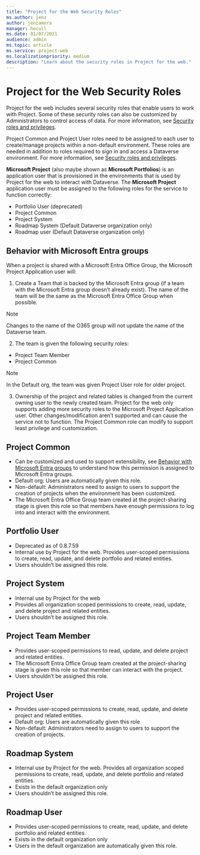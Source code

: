 ```yaml
---
title: "Project for the Web Security Roles"
ms.author: jenz
author: jenzamora
manager: hocull
ms.date: 01/07/2021
audience: admin
ms.topic: article
ms.service: project-web
ms.localizationpriority: medium
description: "Learn about the security roles in Project for the web."
---
```

# Project for the Web Security Roles

Project for the web includes several security roles that enable users to work with Project. Some of these security roles can also be customized by Administrators to control access of data. For more information, see [Security roles and privileges](/power-platform/admin/security-roles-privileges).

Project Common and Project User roles need to be assigned to each user to create/manage projects within a non-default environment. These roles are needed in addition to roles required to sign in and access a Dataverse environment. For more information, see [Security roles and privileges](/power-platform/admin/assign-security-roles).

**Microsoft Project** (also maybe shown as **Microsoft Portfolios**) is an application user that is provisioned in the environments that is used by Project for the web to interact with Dataverse. The **Microsoft Project** application user must be assigned to the following roles for the service to function correctly:
   * Portfolio User (deprecated) 
   * Project Common
   * Project System
   * Roadmap System (Default Dataverse organization only)
   * Roadmap user (Default Dataverse organization only)


<a name='behavior-with-microsoft-azure-active-directory-azure-ad-groups'></a>

## Behavior with Microsoft Entra groups

When a project is shared with a Microsoft Entra Office Group, the Microsoft Project Application user will:

1. Create a Team that is backed by the Microsoft Entra group (if a team with the Microsoft Entra group doesn’t already exist). The name of the team will be the same as the Microsoft Entra Office Group when possible.

> [!Note] 
> Changes to the name of the O365 group will not update the name of the Dataverse team.

2. The team is given the following security roles:

* Project Team Member
* Project Common

> [!Note] 
> In the Default org, the team was given Project User role for older project.

3.	Ownership of the project and related tables is changed from the current owning user to the newly created team. Project for the web only supports adding more security roles to the Microsoft Project Application user. Other changes/modification aren’t supported and can cause the service not to function. The Project Common role can modify to support least privilege and customization.

## Project Common

* Can be customized and used to support extensibility, see [Behavior with Microsoft Entra groups](#behavior-with-microsoft-azure-active-directory-azure-ad-groups) to understand how this permission is assigned to Microsoft Entra groups.
* Default org: Users are automatically given this role.
* Non-default: Administrators need to assign to users to support the creation of projects when the environment has been customized.
* The Microsoft Entra Office Group team created at the project-sharing stage is given this role so that members have enough permissions to log into and interact with the environment.

## Portfolio User
* Deprecated as of 0.8.7.59
* Internal use by Project for the web. Provides user-scoped permissions to create, read, update, and delete portfolio and related entities.
* Users shouldn’t be assigned this role.

## Project System
* Internal use by Project for the web
* Provides all organization scoped permissions to create, read, update, and delete project and related entities.
* Users shouldn’t be assigned this role.

## Project Team Member
* Provides user-scoped permissions to read, update, and delete project and related entities.
* The Microsoft Entra Office Group team created at the project-sharing stage is given this role so that member can interact with the project.
* Users shouldn’t be assigned this role.

## Project User
* Provides user-scoped permissions to create, read, update, and delete project and related entities.
* Default org: Users are automatically given this role
* Non-default: Administrators need to assign to users to support the creation of projects.

## Roadmap System 
* Internal use by Project for the web. Provides all organization scoped permissions to create, read, update, and delete portfolio and related entities.
* Exists in the default organization only
* Users shouldn’t be assigned this role.

## Roadmap User
* Provides user-scoped permissions to create, read, update, and delete portfolio and related entities.
* Exists in the default organization only
* Users in the default organization are automatically given this role.
